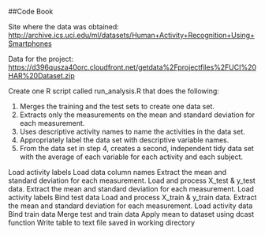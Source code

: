 ##Code Book
    
Site where the data was obtained:  
  http://archive.ics.uci.edu/ml/datasets/Human+Activity+Recognition+Using+Smartphones

Data for the project:
  https://d396qusza40orc.cloudfront.net/getdata%2Fprojectfiles%2FUCI%20HAR%20Dataset.zip 

Create one R script called run_analysis.R that does the following:
 1. Merges the training and the test sets to create one data set.
 2. Extracts only the measurements on the mean and standard deviation for each measurement. 
 3. Uses descriptive activity names to name the activities in the data set.
 4. Appropriately label the data set with descriptive variable names. 
 5. From the data set in step 4, creates a second, independent tidy data set with the average of each variable for each         activity and each subject.

Load activity labels
Load data column names
Extract the mean and standard deviation for each measurement.
Load and process X_test & y_test data.
Extract the mean and standard deviation for each measurement.
Load activity labels
Bind test data
Load and process X_train & y_train data.
Extract the mean and standard deviation for each measurement.
Load activity data
Bind train data
Merge test and train data
Apply mean to dataset using dcast function
Write table to text file saved in working directory 
